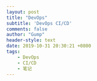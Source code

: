```yaml
---
layout: post
title: "DevOps"
subtitle: 'DevOps CI/CD'
comments: false
author: "Gump"
header-style: text
date: 2019-10-31 20:30:21 +0800
tags:
    - DevOps
	- CI/CD
    - 笔记
---
```



